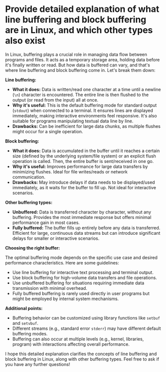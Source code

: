 # Provide detailed explanation of what line buffering and block buffering are in Linux, and which other types also exist

In Linux, buffering plays a crucial role in managing data flow between programs and files. It acts as a temporary storage area, holding data before it's finally written or read. But how data is buffered can vary, and that's where line buffering and block buffering come in. Let's break them down:

**Line buffering:**

* **What it does:** Data is written/read one character at a time until a newline (`\n`) character is encountered. The entire line is then flushed to the output (or read from the input) all at once.
* **Why it's useful:** This is the default buffering mode for standard output (`stdout`) when connected to a terminal. It ensures lines are displayed immediately, making interactive environments feel responsive. It's also suitable for programs manipulating textual data line by line.
* **Drawbacks:** Can be inefficient for large data chunks, as multiple flushes might occur for a single operation.

**Block buffering:**

* **What it does:** Data is accumulated in the buffer until it reaches a certain size (defined by the underlying system/file system) or an explicit flush operation is called. Then, the entire buffer is sent/received in one go.
* **Why it's useful:** Improves performance for large data transfers by minimizing flushes. Ideal for file writes/reads or network communication.
* **Drawbacks:** May introduce delays if data needs to be displayed/used immediately, as it waits for the buffer to fill up. Not ideal for interactive scenarios.

**Other buffering types:**

* **Unbuffered:** Data is transferred character by character, without any buffering. Provides the most immediate response but offers minimal performance gain in most cases.
* **Fully buffered:** The buffer fills up entirely before any data is transferred. Efficient for large, continuous data streams but can introduce significant delays for smaller or interactive scenarios.

**Choosing the right buffer:**

The optimal buffering mode depends on the specific use case and desired performance characteristics. Here are some guidelines:

* Use line buffering for interactive text processing and terminal output.
* Use block buffering for high-volume data transfers and file operations.
* Use unbuffered buffering for situations requiring immediate data transmission with minimal overhead.
* Fully buffered buffering is rarely used directly in user programs but might be employed by internal system mechanisms.

**Additional points:**

* Buffering behavior can be customized using library functions like `setbuf` and `setvbuf`.
* Different streams (e.g., standard error `stderr`) may have different default buffering modes.
* Buffering can also occur at multiple levels (e.g., kernel, libraries, program) with interactions affecting overall performance.

I hope this detailed explanation clarifies the concepts of line buffering and block buffering in Linux, along with other buffering types. Feel free to ask if you have any further questions!
